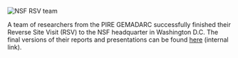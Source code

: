 ![NSF RSV team](https://drive.google.com/uc?id=1upFNmAPzaeq68pAXa02ahJbJd-5DWHLV "NSF RSV Team")

A team of researchers from the PIRE GEMADARC successfully finished their Reverse Site Visit (RSV) to the NSF headquarter in Washington D.C. The final versions of their reports and presentations can be found [here](https://drive.google.com/drive/folders/115j6kRAg8VZpht-6PVmtjW0L9yg9XeWN?usp=sharing) (internal link).
